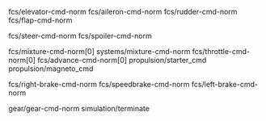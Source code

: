 fcs/elevator-cmd-norm
fcs/aileron-cmd-norm
fcs/rudder-cmd-norm
fcs/flap-cmd-norm

fcs/steer-cmd-norm
fcs/spoiler-cmd-norm

fcs/mixture-cmd-norm[0]
systems/mixture-cmd-norm
fcs/throttle-cmd-norm[0]
fcs/advance-cmd-norm[0]
propulsion/starter_cmd
propulsion/magneto_cmd

fcs/right-brake-cmd-norm
fcs/speedbrake-cmd-norm
fcs/left-brake-cmd-norm

gear/gear-cmd-norm
simulation/terminate